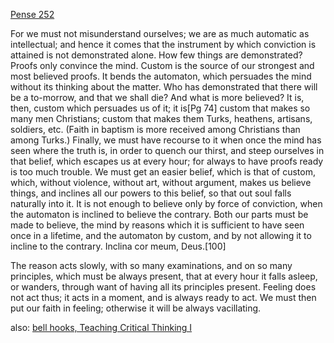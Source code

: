 [Pense 252](https://www.gutenberg.org/files/18269/18269-h/18269-h.htm#FNanchor_100_104)

For we must not misunderstand ourselves; we are as much automatic as intellectual; and hence it comes that the instrument by which conviction is attained is not demonstrated alone. How few things are demonstrated? Proofs only convince the mind. Custom is the source of our strongest and most believed proofs. It bends the automaton, which persuades the mind without its thinking about the matter. Who has demonstrated that there will be a to-morrow, and that we shall die? And what is more believed? It is, then, custom which persuades us of it; it is[Pg 74] custom that makes so many men Christians; custom that makes them Turks, heathens, artisans, soldiers, etc. (Faith in baptism is more received among Christians than among Turks.) Finally, we must have recourse to it when once the mind has seen where the truth is, in order to quench our thirst, and steep ourselves in that belief, which escapes us at every hour; for always to have proofs ready is too much trouble. We must get an easier belief, which is that of custom, which, without violence, without art, without argument, makes us believe things, and inclines all our powers to this belief, so that out soul falls naturally into it. It is not enough to believe only by force of conviction, when the automaton is inclined to believe the contrary. Both our parts must be made to believe, the mind by reasons which it is sufficient to have seen once in a lifetime, and the automaton by custom, and by not allowing it to incline to the contrary. Inclina cor meum, Deus.[100]

The reason acts slowly, with so many examinations, and on so many principles, which must be always present, that at every hour it falls asleep, or wanders, through want of having all its principles present. Feeling does not act thus; it acts in a moment, and is always ready to act. We must then put our faith in feeling; otherwise it will be always vacillating.



also: [bell hooks, Teaching Critical Thinking I](http://cdn0.inwithforward.com/images/bell-hooks-critical-thinking.pdf?mtime=20140729104110)
